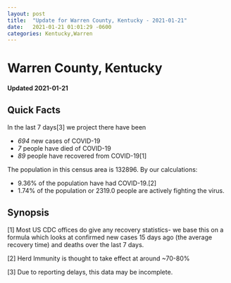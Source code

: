 ```yaml
---
layout: post
title:  "Update for Warren County, Kentucky - 2021-01-21"
date:   2021-01-21 01:01:29 -0600
categories: Kentucky,Warren
---
```


# Warren County, Kentucky
#### Updated 2021-01-21

## Quick Facts

In the last 7 days[3] we project there have been
- *694* new cases of COVID-19
- *7* people have died of COVID-19
- *89* people have recovered from COVID-19[1]

The population in this census area is 132896. By our calculations:
- 9.36% of the population have had COVID-19.[2]
- 1.74% of the population or 2319.0 people are actively fighting the virus.

## Synopsis




[1] Most US CDC offices do give any recovery statistics- we base this on a formula which looks at confirmed new cases
15 days ago (the average recovery time) and deaths over the last 7 days.

[2] Herd Immunity is thought to take effect at around ~70-80%

[3] Due to reporting delays, this data may be incomplete.
 
    